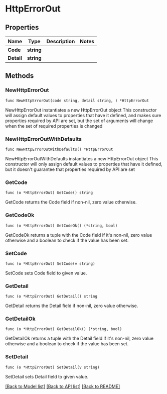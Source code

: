 # HttpErrorOut

## Properties

Name | Type | Description | Notes
------------ | ------------- | ------------- | -------------
**Code** | **string** |  | 
**Detail** | **string** |  | 

## Methods

### NewHttpErrorOut

`func NewHttpErrorOut(code string, detail string, ) *HttpErrorOut`

NewHttpErrorOut instantiates a new HttpErrorOut object
This constructor will assign default values to properties that have it defined,
and makes sure properties required by API are set, but the set of arguments
will change when the set of required properties is changed

### NewHttpErrorOutWithDefaults

`func NewHttpErrorOutWithDefaults() *HttpErrorOut`

NewHttpErrorOutWithDefaults instantiates a new HttpErrorOut object
This constructor will only assign default values to properties that have it defined,
but it doesn't guarantee that properties required by API are set

### GetCode

`func (o *HttpErrorOut) GetCode() string`

GetCode returns the Code field if non-nil, zero value otherwise.

### GetCodeOk

`func (o *HttpErrorOut) GetCodeOk() (*string, bool)`

GetCodeOk returns a tuple with the Code field if it's non-nil, zero value otherwise
and a boolean to check if the value has been set.

### SetCode

`func (o *HttpErrorOut) SetCode(v string)`

SetCode sets Code field to given value.


### GetDetail

`func (o *HttpErrorOut) GetDetail() string`

GetDetail returns the Detail field if non-nil, zero value otherwise.

### GetDetailOk

`func (o *HttpErrorOut) GetDetailOk() (*string, bool)`

GetDetailOk returns a tuple with the Detail field if it's non-nil, zero value otherwise
and a boolean to check if the value has been set.

### SetDetail

`func (o *HttpErrorOut) SetDetail(v string)`

SetDetail sets Detail field to given value.



[[Back to Model list]](../README.md#documentation-for-models) [[Back to API list]](../README.md#documentation-for-api-endpoints) [[Back to README]](../README.md)


